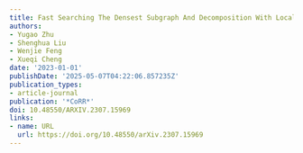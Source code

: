 ```yaml
---
title: Fast Searching The Densest Subgraph And Decomposition With Local Optimality
authors:
- Yugao Zhu
- Shenghua Liu
- Wenjie Feng
- Xueqi Cheng
date: '2023-01-01'
publishDate: '2025-05-07T04:22:06.857235Z'
publication_types:
- article-journal
publication: '*CoRR*'
doi: 10.48550/ARXIV.2307.15969
links:
- name: URL
  url: https://doi.org/10.48550/arXiv.2307.15969
---
```

